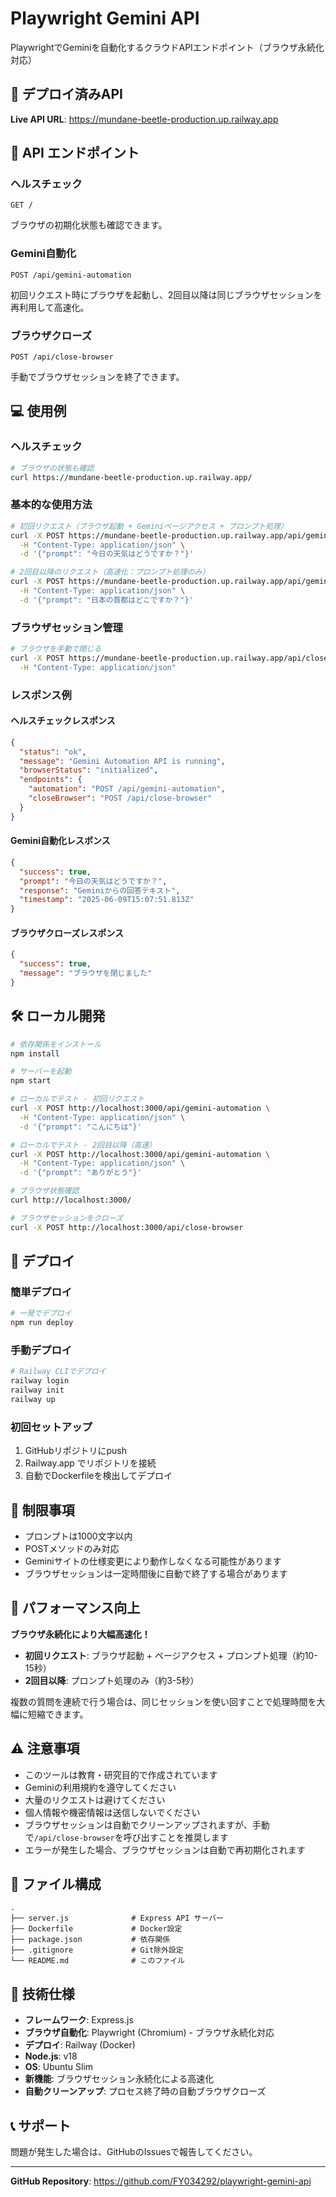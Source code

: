 # Playwright Gemini API

PlaywrightでGeminiを自動化するクラウドAPIエンドポイント（ブラウザ永続化対応）

## 🚀 デプロイ済みAPI

**Live API URL**: https://mundane-beetle-production.up.railway.app

## 📡 API エンドポイント

### ヘルスチェック
```
GET /
```
ブラウザの初期化状態も確認できます。

### Gemini自動化
```
POST /api/gemini-automation
```
初回リクエスト時にブラウザを起動し、2回目以降は同じブラウザセッションを再利用して高速化。

### ブラウザクローズ
```
POST /api/close-browser
```
手動でブラウザセッションを終了できます。

## 💻 使用例

### ヘルスチェック
```bash
# ブラウザの状態も確認
curl https://mundane-beetle-production.up.railway.app/
```

### 基本的な使用方法
```bash
# 初回リクエスト（ブラウザ起動 + Geminiページアクセス + プロンプト処理）
curl -X POST https://mundane-beetle-production.up.railway.app/api/gemini-automation \
  -H "Content-Type: application/json" \
  -d '{"prompt": "今日の天気はどうですか？"}'

# 2回目以降のリクエスト（高速化：プロンプト処理のみ）
curl -X POST https://mundane-beetle-production.up.railway.app/api/gemini-automation \
  -H "Content-Type: application/json" \
  -d '{"prompt": "日本の首都はどこですか？"}'
```

### ブラウザセッション管理
```bash
# ブラウザを手動で閉じる
curl -X POST https://mundane-beetle-production.up.railway.app/api/close-browser \
  -H "Content-Type: application/json"
```

### レスポンス例

#### ヘルスチェックレスポンス
```json
{
  "status": "ok",
  "message": "Gemini Automation API is running",
  "browserStatus": "initialized",
  "endpoints": {
    "automation": "POST /api/gemini-automation",
    "closeBrowser": "POST /api/close-browser"
  }
}
```

#### Gemini自動化レスポンス
```json
{
  "success": true,
  "prompt": "今日の天気はどうですか？",
  "response": "Geminiからの回答テキスト",
  "timestamp": "2025-06-09T15:07:51.813Z"
}
```

#### ブラウザクローズレスポンス
```json
{
  "success": true,
  "message": "ブラウザを閉じました"
}
```

## 🛠️ ローカル開発

```bash
# 依存関係をインストール
npm install

# サーバーを起動
npm start

# ローカルでテスト - 初回リクエスト
curl -X POST http://localhost:3000/api/gemini-automation \
  -H "Content-Type: application/json" \
  -d '{"prompt": "こんにちは"}'

# ローカルでテスト - 2回目以降（高速）
curl -X POST http://localhost:3000/api/gemini-automation \
  -H "Content-Type: application/json" \
  -d '{"prompt": "ありがとう"}'

# ブラウザ状態確認
curl http://localhost:3000/

# ブラウザセッションをクローズ
curl -X POST http://localhost:3000/api/close-browser
```

## 🐳 デプロイ

### 簡単デプロイ
```bash
# 一発でデプロイ
npm run deploy
```

### 手動デプロイ
```bash
# Railway CLIでデプロイ
railway login
railway init
railway up
```

### 初回セットアップ
1. GitHubリポジトリにpush
2. Railway.app でリポジトリを接続
3. 自動でDockerfileを検出してデプロイ

## 📝 制限事項

- プロンプトは1000文字以内
- POSTメソッドのみ対応
- Geminiサイトの仕様変更により動作しなくなる可能性があります
- ブラウザセッションは一定時間後に自動で終了する場合があります

## 🚀 パフォーマンス向上

**ブラウザ永続化により大幅高速化！**
- **初回リクエスト**: ブラウザ起動 + ページアクセス + プロンプト処理（約10-15秒）
- **2回目以降**: プロンプト処理のみ（約3-5秒）

複数の質問を連続で行う場合は、同じセッションを使い回すことで処理時間を大幅に短縮できます。

## ⚠️ 注意事項

- このツールは教育・研究目的で作成されています
- Geminiの利用規約を遵守してください
- 大量のリクエストは避けてください
- 個人情報や機密情報は送信しないでください
- ブラウザセッションは自動でクリーンアップされますが、手動で`/api/close-browser`を呼び出すことを推奨します
- エラーが発生した場合、ブラウザセッションは自動で再初期化されます

## 📁 ファイル構成

```
.
├── server.js              # Express API サーバー
├── Dockerfile             # Docker設定
├── package.json           # 依存関係
├── .gitignore             # Git除外設定
└── README.md              # このファイル
```

## 🔧 技術仕様

- **フレームワーク**: Express.js
- **ブラウザ自動化**: Playwright (Chromium) - ブラウザ永続化対応
- **デプロイ**: Railway (Docker)
- **Node.js**: v18
- **OS**: Ubuntu Slim
- **新機能**: ブラウザセッション永続化による高速化
- **自動クリーンアップ**: プロセス終了時の自動ブラウザクローズ

## 📞 サポート

問題が発生した場合は、GitHubのIssuesで報告してください。

---

**GitHub Repository**: https://github.com/FY034292/playwright-gemini-api